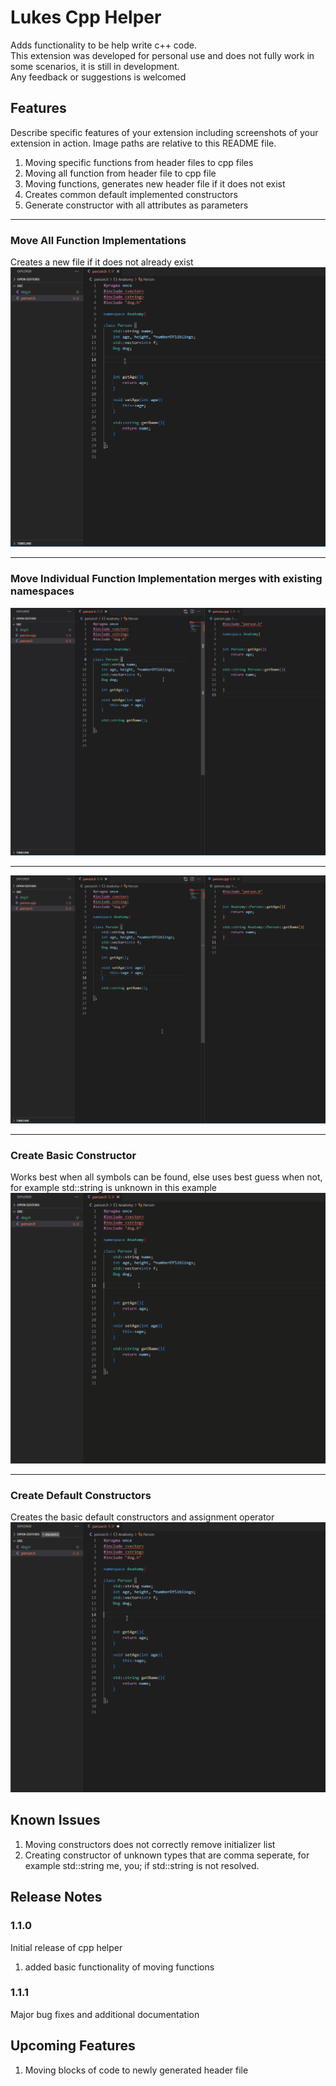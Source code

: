 # Lukes Cpp Helper

Adds functionality to be help write c++ code. <br/>This extension was developed for personal use and does not fully work in some scenarios, it is still in development.<br/>
Any feedback or suggestions is welcomed

## Features

Describe specific features of your extension including screenshots of your extension in action. Image paths are relative to this README file.

1. Moving specific functions from header files to cpp files
2. Moving all function from header file to cpp file
3. Moving functions, generates new header file if it does not exist
4. Creates common default implemented constructors
5. Generate constructor with all attributes as parameters

---


### Move All Function Implementations
Creates a new file if it does not already exist
![](docs/imgs/Move%20All%20Impl%20And%20Create.gif)


---

### Move Individual Function Implementation merges with existing namespaces
![](docs/imgs/Move%201%20impl%20inside%20namespace.gif) 

---

![](docs/imgs/Move%201%20impl%20outside.gif)


---

### Create Basic Constructor
Works best when all symbols can be found, else uses best guess when not, for example std::string is unknown in this example
![](docs/imgs/Create%20Constructor.gif)



---

### Create Default Constructors
Creates the basic default constructors and assignment operator
![](docs/imgs/Create%20Default%20Constructors.gif)



## Known Issues

1. Moving constructors does not correctly remove initializer list
2. Creating constructor of unknown types that are comma seperate, for example std::string me, you; if std::string is not resolved.

## Release Notes
### 1.1.0

Initial release of cpp helper
1. added basic functionality of moving functions

### 1.1.1
Major bug fixes and additional documentation

## Upcoming Features
1. Moving blocks of code to newly generated header file